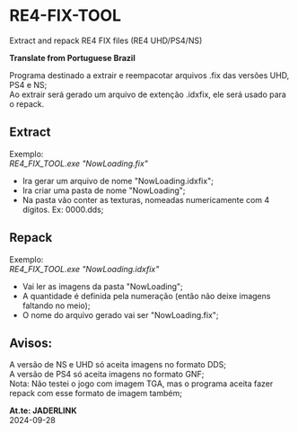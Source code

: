 # RE4-FIX-TOOL
Extract and repack RE4 FIX files (RE4 UHD/PS4/NS)

**Translate from Portuguese Brazil**

Programa destinado a extrair e reempacotar arquivos .fix das versões UHD, PS4 e NS;
<br> Ao extrair será gerado um arquivo de extenção .idxfix, ele será usado para o repack.

## Extract

Exemplo:
<br>*RE4_FIX_TOOL.exe "NowLoading.fix"*

* Ira gerar um arquivo de nome "NowLoading.idxfix";
* Ira criar uma pasta de nome "NowLoading";
* Na pasta vão conter as texturas, nomeadas numericamente com 4 dígitos. Ex: 0000.dds;

## Repack

Exemplo:
<br>*RE4_FIX_TOOL.exe "NowLoading.idxfix"*

* Vai ler as imagens da pasta "NowLoading";
* A quantidade é definida pela numeração (então não deixe imagens faltando no meio);
* O nome do arquivo gerado vai ser "NowLoading.fix";

## Avisos:
A versão de NS e UHD só aceita imagens no formato DDS;
<br>A versão de PS4 só aceita imagens no formato GNF;
<br>Nota: Não testei o jogo com imagem TGA, mas o programa aceita fazer repack com esse formato de imagem também;

**At.te: JADERLINK**
<br>2024-09-28